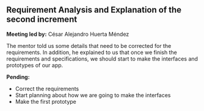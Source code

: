 ## Requirement Analysis and Explanation of the second increment
**Meeting led by:** César Alejandro Huerta Méndez

The mentor told us some details that need to be corrected for the requirements. In addition, he explained to us that once we finish the requirements and specifications, we should start to make the interfaces and prototypes of our app.

**Pending:**
- Correct the requirements
- Start planning about how we are going to make the interfaces
- Make the first prototype
